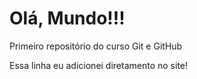 # Olá, Mundo!!!  

 Primeiro repositório do curso Git e GitHub

Essa linha eu adicionei diretamento no site!
